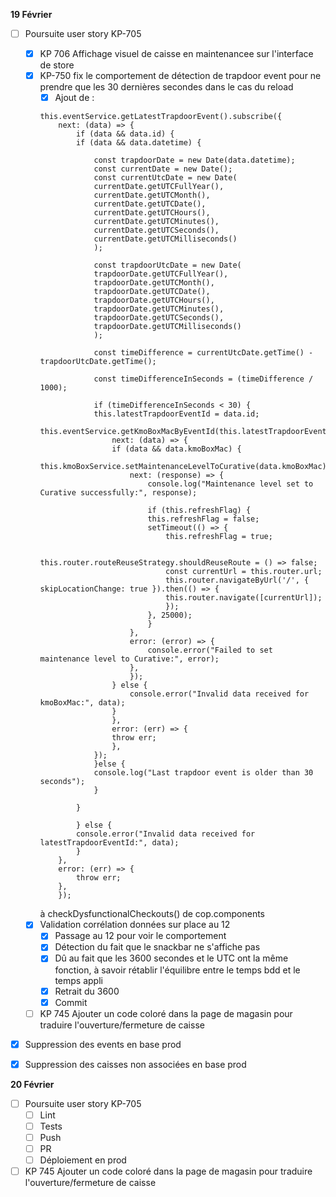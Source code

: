 **19 Février**
- [ ] Poursuite user story KP-705
    - [x] KP 706 Affichage visuel de caisse en maintenancee sur l'interface de store
    - [x] KP-750 fix le comportement de détection de trapdoor event pour ne prendre que les 30 dernières secondes dans le cas du reload
        - [x] Ajout de : 
        ```
        this.eventService.getLatestTrapdoorEvent().subscribe({
            next: (data) => {
                if (data && data.id) {
                if (data && data.datetime) {

                    const trapdoorDate = new Date(data.datetime);
                    const currentDate = new Date();
                    const currentUtcDate = new Date(
                    currentDate.getUTCFullYear(),
                    currentDate.getUTCMonth(),
                    currentDate.getUTCDate(),
                    currentDate.getUTCHours(),
                    currentDate.getUTCMinutes(),
                    currentDate.getUTCSeconds(),
                    currentDate.getUTCMilliseconds()
                    );

                    const trapdoorUtcDate = new Date(
                    trapdoorDate.getUTCFullYear(),
                    trapdoorDate.getUTCMonth(),
                    trapdoorDate.getUTCDate(),
                    trapdoorDate.getUTCHours(),
                    trapdoorDate.getUTCMinutes(),
                    trapdoorDate.getUTCSeconds(),
                    trapdoorDate.getUTCMilliseconds()
                    );          

                    const timeDifference = currentUtcDate.getTime() - trapdoorUtcDate.getTime();

                    const timeDifferenceInSeconds = (timeDifference / 1000);
                    
                    if (timeDifferenceInSeconds < 30) {
                    this.latestTrapdoorEventId = data.id;
                    this.eventService.getKmoBoxMacByEventId(this.latestTrapdoorEventId).subscribe({
                        next: (data) => {
                        if (data && data.kmoBoxMac) {
                            this.kmoBoxService.setMaintenanceLevelToCurative(data.kmoBoxMac).subscribe({
                            next: (response) => {
                                console.log("Maintenance level set to Curative successfully:", response);
            
                                if (this.refreshFlag) {
                                this.refreshFlag = false;
                                setTimeout(() => {
                                    this.refreshFlag = true;
                                    
                                    this.router.routeReuseStrategy.shouldReuseRoute = () => false;
                                    const currentUrl = this.router.url;
                                    this.router.navigateByUrl('/', { skipLocationChange: true }).then(() => {
                                    this.router.navigate([currentUrl]);
                                    });
                                }, 25000); 
                                }
                            },
                            error: (error) => {
                                console.error("Failed to set maintenance level to Curative:", error);
                            },
                            });
                        } else {
                            console.error("Invalid data received for kmoBoxMac:", data);
                        }
                        },
                        error: (err) => {
                        throw err;
                        },
                    });
                    }else {
                    console.log("Last trapdoor event is older than 30 seconds");              
                    }
                
                }
                
                } else {
                console.error("Invalid data received for latestTrapdoorEventId:", data);
                }
            },
            error: (err) => {
                throw err;
            },
            });
        ```
        à checkDysfunctionalCheckouts() de cop.components
    - [x] Validation corrélation données sur place au 12
        - [x] Passage au 12 pour voir le comportement
        - [x] Détection du fait que le snackbar ne s'affiche pas
        - [x] Dû au fait que les 3600 secondes et le UTC ont la même fonction, à savoir rétablir l'équilibre entre le temps bdd et le temps appli
        - [x] Retrait du 3600
        - [x] Commit
    - [ ] KP 745 Ajouter un code coloré dans la page de magasin pour traduire l'ouverture/fermeture de caisse
- [x] Suppression des events en base prod
- [x] Suppression des caisses non associées en base prod


**20 Février**
- [ ] Poursuite user story KP-705
    - [ ] Lint
    - [ ] Tests
    - [ ] Push
    - [ ] PR
    - [ ] Déploiement en prod
- [ ] KP 745 Ajouter un code coloré dans la page de magasin pour traduire l'ouverture/fermeture de caisse